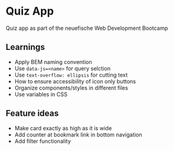 # Quiz App

Quiz app as part of the neuefische Web Development Bootcamp

## Learnings

-   Apply BEM naming convention
-   Use `data-js=<name>` for query selction
-   Use `text-overflow: ellipsis` for cutting text
-   How to ensure accessibility of icon only buttons
-   Organize components/styles in different files
-   Use variables in CSS

## Feature ideas

-   Make card exactly as high as it is wide
-   Add counter at bookmark link in bottom navigation
-   Add filter functionality

